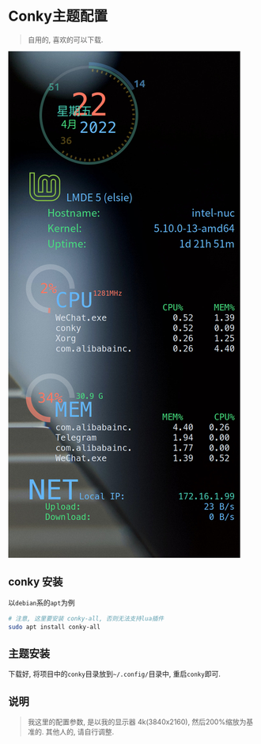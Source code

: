 # Conky主题配置
> 自用的, 喜欢的可以下载.


![效果预览](./preview.png)


## conky 安装

以`debian`系的`apt`为例

```bash
# 注意, 这里要安装 conky-all, 否则无法支持lua插件
sudo apt install conky-all
```

## 主题安装

下载好, 将项目中的`conky`目录放到`~/.config/`目录中, 重启`conky`即可.


## 说明
> 我这里的配置参数, 是以我的显示器 4k(3840x2160), 然后200%缩放为基准的.  其他人的, 请自行调整.